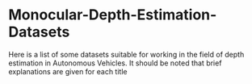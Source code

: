 # Monocular-Depth-Estimation-Datasets
Here is a list of some datasets suitable for working in the field of depth estimation in Autonomous Vehicles.  It should be noted that brief explanations are given for each title
